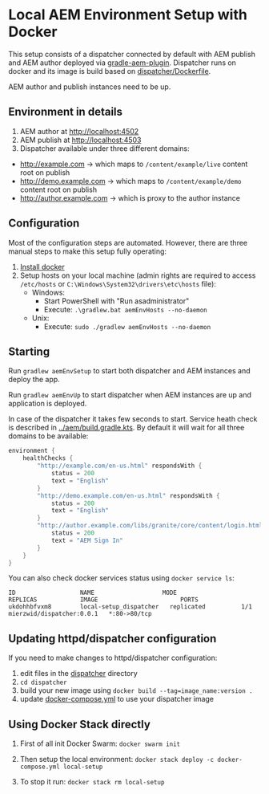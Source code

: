
# Local AEM Environment Setup with Docker

This setup consists of a dispatcher connected by default with AEM publish and AEM author deployed via [gradle-aem-plugin](https://github.com/Cognifide/gradle-aem-plugin). Dispatcher runs on docker and its image is build based on [dispatcher/Dockerfile](dispatcher/Dockerfile).

AEM author and publish instances need to be up.

## Environment in details
1. AEM author at [http://localhost:4502](http://localhost:4502)
2. AEM publish at [http://localhost:4503](http://localhost:4503)
3. Dispatcher available under three different domains:
  * http://example.com -> which maps to `/content/example/live` content root on publish
  * http://demo.example.com -> which maps to `/content/example/demo` content root on publish
  * http://author.example.com -> which is proxy to the author instance

## Configuration
Most of the configuration steps are automated. However, there are three manual steps to make this setup fully operating:

1. [Install docker](https://docs.docker.com/install/)
2. Setup hosts on your local machine (admin rights are required to access `/etc/hosts` or `C:\Windows\System32\drivers\etc\hosts` file): 
    * Windows: 
        * Start PowerShell with "Run asadministrator"
        * Execute: `.\gradlew.bat aemEnvHosts --no-daemon`
    * Unix: 
        * Execute: `sudo ./gradlew aemEnvHosts --no-daemon`
    
## Starting

Run `gradlew aemEnvSetup` to start both dispatcher and AEM instances and deploy the app.

Run `gradlew aemEnvUp` to start dispatcher when AEM instances are up and application is deployed.

In case of the dispatcher it takes few seconds to start. Service heath check is described in [../aem/build.gradle.kts](../aem/build.gradle.kts). By default it will wait for all three domains to be available:

```kotlin
environment {
    healthChecks {
        "http://example.com/en-us.html" respondsWith {
            status = 200
            text = "English"
        }
        "http://demo.example.com/en-us.html" respondsWith {
            status = 200
            text = "English"
        }
        "http://author.example.com/libs/granite/core/content/login.html?resource=%2F&\$\$login\$\$=%24%24login%24%24&j_reason=unknown&j_reason_code=unknown" respondsWith {
            status = 200
            text = "AEM Sign In"
        }
    }
}
```

You can also check docker services status using `docker service ls`:
```
ID                  NAME                   MODE                REPLICAS            IMAGE                       PORTS
ukdohhbfvxm8        local-setup_dispatcher   replicated          1/1                 mierzwid/dispatcher:0.0.1   *:80->80/tcp
```

## Updating httpd/dispatcher configuration

If you need to make changes to httpd/dispatcher configuration:
1. edit files in the [dispatcher](dispatcher) directory 
2. `cd dispatcher`
3. build your new image using `docker build --tag=image_name:version .`
4. update [docker-compose.yml](docker-compose.yml) to use your dispatcher image 

## Using Docker Stack directly 
1. First of all init Docker Swarm:
`docker swarm init`

2. Then setup the local environment:
`docker stack deploy -c docker-compose.yml local-setup` 

3. To stop it run:
`docker stack rm local-setup`
